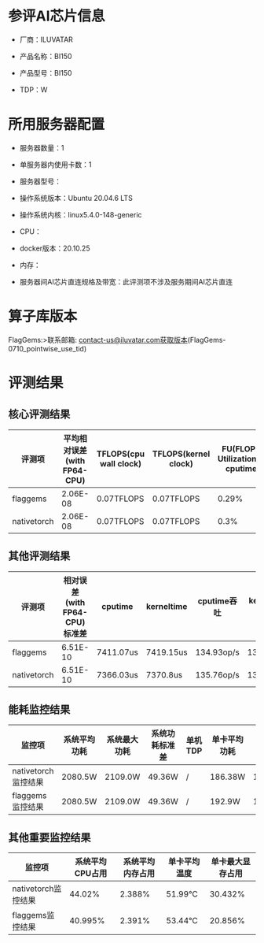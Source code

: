 # 参评AI芯片信息

* 厂商：ILUVATAR

* 产品名称：BI150
* 产品型号：BI150
* TDP：W

# 所用服务器配置

* 服务器数量：1


* 单服务器内使用卡数：1
* 服务器型号：
* 操作系统版本：Ubuntu 20.04.6 LTS
* 操作系统内核：linux5.4.0-148-generic
* CPU：
* docker版本：20.10.25
* 内存：
* 服务器间AI芯片直连规格及带宽：此评测项不涉及服务期间AI芯片直连

# 算子库版本
FlagGems:>联系邮箱: contact-us@iluvatar.com获取版本(FlagGems-0710_pointwise_use_tid)

# 评测结果

## 核心评测结果

| 评测项  | 平均相对误差(with FP64-CPU) | TFLOPS(cpu wall clock) | TFLOPS(kernel clock) | FU(FLOPS Utilization)-cputime | FU-kerneltime |
| ---- | -------------- | -------------- | ------------ | ------ | ----- |
| flaggems | 2.06E-08    | 0.07TFLOPS       | 0.07TFLOPS        | 0.29% | 0.29% |
| nativetorch | 2.06E-08    | 0.07TFLOPS      | 0.07TFLOPS      | 0.3%      | 0.3%    |

## 其他评测结果

| 评测项  | 相对误差(with FP64-CPU)标准差 | cputime | kerneltime | cputime吞吐 | kerneltime吞吐 | 无预热时延 | 预热后时延 |
| ---- | -------------- | -------------- | ------------ | ------------ | -------------- | -------------- | ------------ |
| flaggems | 6.51E-10    | 7411.07us       | 7419.15us        | 134.93op/s | 134.79op/s | 401710.11us | 7934.4us |
| nativetorch | 6.51E-10    | 7366.03us       | 7370.8us        | 135.76op/s | 135.67op/s | 7716.18us | 7658.1us |

## 能耗监控结果

| 监控项  | 系统平均功耗  | 系统最大功耗  | 系统功耗标准差 | 单机TDP | 单卡平均功耗 | 单卡最大功耗 | 单卡功耗标准差 | 单卡TDP |
| ---- | ------- | ------- | ------- | ----- | ------------ | ------------ | ------------- | ----- |
| nativetorch监控结果 | 2080.5W | 2109.0W | 49.36W   | /     | 186.38W       | 187.0W      | 4.65W        | 350W  |
| flaggems监控结果 | 2080.5W | 2109.0W | 49.36W   | /     | 192.9W       | 193.0W      | 0.29W        | 350W  |

## 其他重要监控结果

| 监控项  | 系统平均CPU占用 | 系统平均内存占用 | 单卡平均温度 | 单卡最大显存占用 |
| ---- | --------- | -------- | ------------ | -------------- |
| nativetorch监控结果 | 44.02%    | 2.388%   | 51.99°C       | 30.432%        |
| flaggems监控结果 | 40.995%    | 2.391%   | 53.44°C       | 20.856%        |